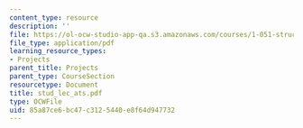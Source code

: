 ```yaml
---
content_type: resource
description: ''
file: https://ol-ocw-studio-app-qa.s3.amazonaws.com/courses/1-051-structural-engineering-design-fall-2003/85a87ce6bc47c3125440e8f64d947732_stud_lec_ats.pdf
file_type: application/pdf
learning_resource_types:
- Projects
parent_title: Projects
parent_type: CourseSection
resourcetype: Document
title: stud_lec_ats.pdf
type: OCWFile
uid: 85a87ce6-bc47-c312-5440-e8f64d947732
---
```


